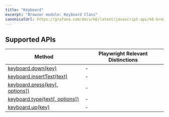 ```yaml
---
title: "Keyboard"
excerpt: "Browser module: Keyboard Class"
canonicalUrl: https://grafana.com/docs/k6/latest/javascript-api/k6-browser/keyboard/
---
```


<BrowserDocsWIP/>

## Supported APIs

| Method | Playwright Relevant Distinctions |
| - |  - |
| <a href="https://playwright.dev/docs/api/class-keyboard#keyboard-down" target="_blank" >keyboard.down(key)</a> | - |
| <a href="https://playwright.dev/docs/api/class-keyboard#keyboard-insert-text" target="_blank" >keyboard.insertText(text)</a> | - |
| <a href="https://playwright.dev/docs/api/class-keyboard#keyboard-press" target="_blank" >keyboard.press(key[, options])</a> | - |
| <a href="https://playwright.dev/docs/api/class-keyboard#keyboard-type" target="_blank" >keyboard.type(text[, options])</a> | - |
| <a href="https://playwright.dev/docs/api/class-keyboard#keyboard-up" target="_blank" >keyboard.up(key)</a> | - |
